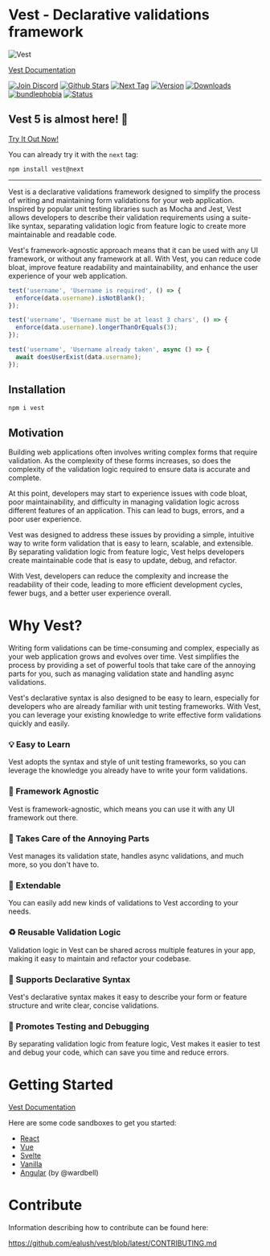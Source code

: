 # Vest - Declarative validations framework

![Vest](https://cdn.jsdelivr.net/gh/ealush/vest@assets/logo_250.png 'Vest')

[Vest Documentation](https://vestjs.dev)

[![Join Discord](https://badgen.net/discord/online-members/WmADZpJnSe?icon=discord&label=Discord)](https://discord.gg/WmADZpJnSe) [![Github Stars](https://badgen.net/github/stars/ealush/vest?color=yellow&label=Github%20🌟)](https://github.com/ealush/vest) [![Next Tag](https://badgen.net/npm/v/vest/next)](https://vestjs.dev/vest-5-is-ready) [![Version](https://badgen.net/npm/v/vest?&icon=npm)](https://www.npmjs.com/package/vest) [![Downloads](https://badgen.net/npm/dt/vest?label=Downloads)](https://www.npmjs.com/package/vest) [![bundlephobia](https://badgen.net/bundlephobia/minzip/vest)](https://bundlephobia.com/package/vest) [![Status](https://badgen.net/github/status/ealush/vest)](https://github.com/ealush/vest/actions)

## Vest 5 is almost here! 🎉

[Try It Out Now!](https://vestjs.dev/vest-5-is-ready)

You can already try it with the `next` tag:

```
npm install vest@next
```

---

Vest is a declarative validations framework designed to simplify the process of writing and maintaining form validations for your web application. Inspired by popular unit testing libraries such as Mocha and Jest, Vest allows developers to describe their validation requirements using a suite-like syntax, separating validation logic from feature logic to create more maintainable and readable code.

Vest's framework-agnostic approach means that it can be used with any UI framework, or without any framework at all. With Vest, you can reduce code bloat, improve feature readability and maintainability, and enhance the user experience of your web application.

```js
test('username', 'Username is required', () => {
  enforce(data.username).isNotBlank();
});

test('username', 'Username must be at least 3 chars', () => {
  enforce(data.username).longerThanOrEquals(3);
});

test('username', 'Username already taken', async () => {
  await doesUserExist(data.username);
});
```

## Installation

```
npm i vest
```

## Motivation

Building web applications often involves writing complex forms that require validation. As the complexity of these forms increases, so does the complexity of the validation logic required to ensure data is accurate and complete.

At this point, developers may start to experience issues with code bloat, poor maintainability, and difficulty in managing validation logic across different features of an application. This can lead to bugs, errors, and a poor user experience.

Vest was designed to address these issues by providing a simple, intuitive way to write form validation that is easy to learn, scalable, and extensible. By separating validation logic from feature logic, Vest helps developers create maintainable code that is easy to update, debug, and refactor.

With Vest, developers can reduce the complexity and increase the readability of their code, leading to more efficient development cycles, fewer bugs, and a better user experience overall.

# Why Vest?

Writing form validations can be time-consuming and complex, especially as your web application grows and evolves over time. Vest simplifies the process by providing a set of powerful tools that take care of the annoying parts for you, such as managing validation state and handling async validations.

Vest's declarative syntax is also designed to be easy to learn, especially for developers who are already familiar with unit testing frameworks. With Vest, you can leverage your existing knowledge to write effective form validations quickly and easily.

### 💡 Easy to Learn

Vest adopts the syntax and style of unit testing frameworks, so you can leverage the knowledge you already have to write your form validations.

### 🎨 Framework Agnostic

Vest is framework-agnostic, which means you can use it with any UI framework out there.

### 🧠 Takes Care of the Annoying Parts

Vest manages its validation state, handles async validations, and much more, so you don't have to.

### 🧩 Extendable

You can easily add new kinds of validations to Vest according to your needs.

### ♻️ Reusable Validation Logic

Validation logic in Vest can be shared across multiple features in your app, making it easy to maintain and refactor your codebase.

### 🧬 Supports Declarative Syntax

Vest's declarative syntax makes it easy to describe your form or feature structure and write clear, concise validations.

### 🧪 Promotes Testing and Debugging

By separating validation logic from feature logic, Vest makes it easier to test and debug your code, which can save you time and reduce errors.

# Getting Started

[Vest Documentation](https://vestjs.dev)

Here are some code sandboxes to get you started:

- [React](https://codesandbox.io/s/react-vest-5-gdc698?file=/src/suite.js)
- [Vue](https://codesandbox.io/s/vue-vest-5-d1g236?file=/src/suite.js)
- [Svelte](https://codesandbox.io/s/svelte-vest-5-imnq9z?file=/suite.js)
- [Vanilla](https://codesandbox.io/s/vest-vanilla-js-vest-5-3v4pqk?file=/src/suite.js)
- [Angular](https://github.com/wardbell/ngc-validate) (by @wardbell)

# Contribute

Information describing how to contribute can be found here:

https://github.com/ealush/vest/blob/latest/CONTRIBUTING.md
